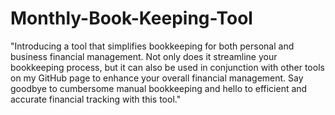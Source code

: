 # Monthly-Book-Keeping-Tool
"Introducing a tool that simplifies bookkeeping for both personal and business financial management. Not only does it streamline your bookkeeping process, 
but it can also be used in conjunction with other tools on my GitHub page to enhance your overall financial management. 
Say goodbye to cumbersome manual bookkeeping and hello to efficient and accurate financial tracking with this tool."
